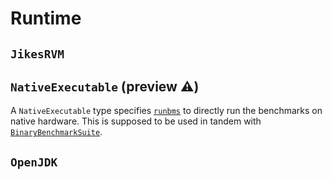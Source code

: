 # Runtime

## `JikesRVM`

## `NativeExecutable` (preview ⚠️)
A `NativeExecutable` type specifies [`runbms`](./commands/runbms.md) to
directly run the benchmarks on native hardware. This is supposed to be used in
tandem with
[`BinaryBenchmarkSuite`](./references/suite.md#BinaryBenchmarkSuite).

## `OpenJDK`
